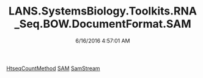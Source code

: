﻿---
title: LANS.SystemsBiology.Toolkits.RNA_Seq.BOW.DocumentFormat.SAM
date: 6/16/2016 4:57:01 AM
---

[HtseqCountMethod](T-LANS.SystemsBiology.Toolkits.RNA_Seq.BOW.DocumentFormat.SAM.HtseqCountMethod.html)
[SAM](T-LANS.SystemsBiology.Toolkits.RNA_Seq.BOW.DocumentFormat.SAM.SAM.html)
[SamStream](T-LANS.SystemsBiology.Toolkits.RNA_Seq.BOW.DocumentFormat.SAM.SamStream.html)

